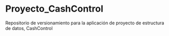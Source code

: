 # Proyecto_CashControl
Repositorio de versionamiento para la aplicación de proyecto de estructura de datos, CashControl
